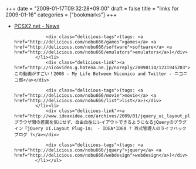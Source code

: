 +++
date = "2009-01-17T09:32:28+09:00"
draft = false
title = "links for 2009-01-16"
categories = ["bookmarks"]
+++

<ul class="delicious"><li>
                <div class="delicious-link"><a href="http://www.pcsx2.net/">PCSX2.net - News</a></div>
                
                <div class="delicious-tags">(tags: <a href="http://delicious.com/nobu666/games">games</a> <a href="http://delicious.com/nobu666/software">software</a> <a href="http://delicious.com/nobu666/emulators">emulators</a>)</div>
            </li><li>
                <div class="delicious-link"><a href="http://nicovideo.g.hatena.ne.jp/noreply/20090114/1231945203">この動画がすごい！2008 - My Life Between Niconico and Twitter - ニコニコ部</a></div>
                
                <div class="delicious-tags">(tags: <a href="http://delicious.com/nobu666/movie">movie</a> <a href="http://delicious.com/nobu666/list">list</a>)</div>
            </li><li>
                <div class="delicious-link"><a href="http://www.ideaxidea.com/archives/2009/01/jquery_ui_layout_plugin.html">ブラウザ間の差異を気にせず、自由自在にレイアウトできるようになるjQueryのプラグイン『jQuery UI.Layout Plug-in』 - IDEA*IDEA ? 百式管理人のライフハックブログ ?</a></div>
                
                <div class="delicious-tags">(tags: <a href="http://delicious.com/nobu666/jquery">jquery</a> <a href="http://delicious.com/nobu666/webdesign">webdesign</a>)</div>
            </li></ul>
